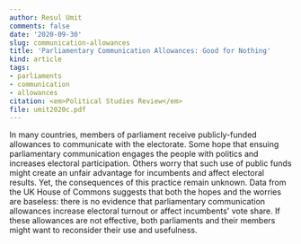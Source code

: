 ```yaml
---
author: Resul Umit
comments: false
date: '2020-09-30'
slug: communication-allowances
title: 'Parliamentary Communication Allowances: Good for Nothing'
kind: article
tags:
- parliaments
- communication
- allowances
citation: <em>Political Studies Review</em>
file: umit2020c.pdf
---
```


In many countries, members of parliament receive publicly-funded allowances to communicate with the electorate. Some hope that ensuing parliamentary communication engages the people with politics and increases electoral participation. Others worry that such use of public funds might create an unfair advantage for incumbents and affect electoral results. Yet, the consequences of this practice remain unknown. Data from the UK House of Commons suggests that both the hopes and the worries are baseless: there is no evidence that parliamentary communication allowances increase electoral turnout or affect incumbents' vote share. If these allowances are not effective, both parliaments and their members might want to reconsider their use and usefulness.